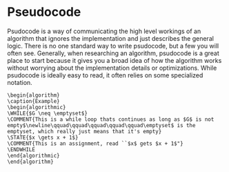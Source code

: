 # Pseudocode
Psudocode is a way of communicating the high level workings of an algorithm that ignores the implementation and just describes the general logic. There is no one standard way to write psudocode, but a few you will often see. Generally, when researching an algorithm, psudocode is a great place to start because it gives you a broad idea of how the algorithm works without worrying about the implementation details or optimizations. While psudocode is ideally easy to read, it often relies on some specialized notation.

```{algorithm}
\begin{algorithm}
\caption{Example}
\begin{algorithmic}
\WHILE{$G \neq \emptyset$}
\COMMENT{This is a while loop thats continues as long as $G$ is not empty$\newline\qquad\qquad\qquad\qquad\qquad\emptyset$ is the emptyset, which really just means that it's empty}
\STATE{$x \gets x + 1$}
\COMMENT{This is an assignment, read ``$x$ gets $x + 1$"}
\ENDWHILE
\end{algorithmic}
\end{algorithm}
```
